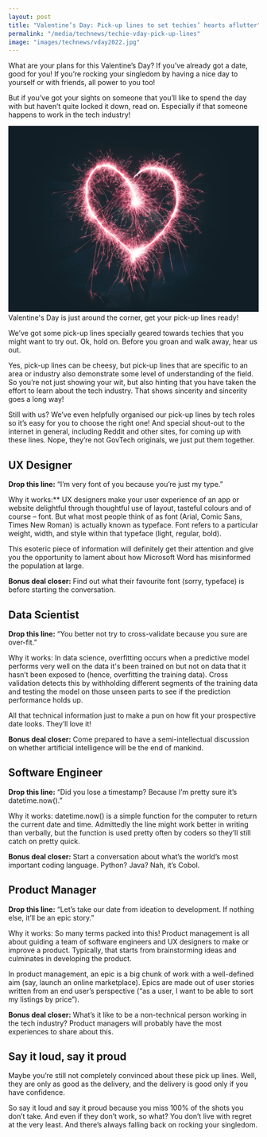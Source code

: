 ```yaml
---
layout: post
title: "Valentine’s Day: Pick-up lines to set techies’ hearts aflutter"
permalink: "/media/technews/techie-vday-pick-up-lines"
image: "images/technews/vday2022.jpg"
---
```


What are your plans for this Valentine’s Day? If you’ve already got a date, good for you! If you’re rocking your singledom by having a nice day to yourself or with friends, all power to you too!

But if you’ve got your sights on someone that you’ll like to spend the day with but haven’t quite locked it down, read on. Especially if that someone happens to work in the tech industry!

![vday2022!](/images/technews/vday2022.jpg)Valentine's Day is just around the corner, get your pick-up lines ready!

We’ve got some pick-up lines specially geared towards techies that you might want to try out. Ok, hold on. Before you groan and walk away, hear us out. 

Yes, pick-up lines can be cheesy, but pick-up lines that are specific to an area or industry also demonstrate some level of understanding of the field. So you’re not just showing your wit, but also hinting that you have taken the effort to learn about the tech industry. That shows sincerity and sincerity goes a long way! 

Still with us? We’ve even helpfully organised our pick-up lines by tech roles so it’s easy for you to choose the right one! And special shout-out to the internet in general, including Reddit and other sites, for coming up with these lines. Nope, they’re not GovTech originals, we just put them together. 

## UX Designer

**Drop this line:** “I’m very font of you because you’re just my type.”

Why it works:** UX designers make your user experience of an app or website delightful through thoughtful use of layout, tasteful colours and of course – font. But what most people think of as font (Arial, Comic Sans, Times New Roman) is actually known as typeface. Font refers to a particular weight, width, and style within that typeface (light, regular, bold). 

This esoteric piece of information will definitely get their attention and give you the opportunity to lament about how Microsoft Word has misinformed the population at large. 

**Bonus deal closer:** Find out what their favourite font (sorry, typeface) is before starting the conversation. 

## Data Scientist
**Drop this line:** “You better not try to cross-validate because you sure are over-fit.”

Why it works: In data science, overfitting occurs when a predictive model performs very well on the data it's been trained on but not on data that it hasn’t been exposed to (hence, overfitting the training data). Cross validation detects this by withholding different segments of the training data and testing the model on those unseen parts to see if the prediction performance holds up. 

All that technical information just to make a pun on how fit your prospective date looks. They’ll love it! 

**Bonus deal closer:** Come prepared to have a semi-intellectual discussion on whether artificial intelligence will be the end of mankind. 

## Software Engineer

**Drop this line:** “Did you lose a timestamp? Because I’m pretty sure it’s datetime.now().”

Why it works: datetime.now() is a simple function for the computer to return the current date and time. Admittedly the line might work better in writing than verbally, but the function is used pretty often by coders so they’ll still catch on pretty quick.  

**Bonus deal closer:** Start a conversation about what’s the world’s most important coding language. Python? Java? Nah, it’s Cobol. 

## Product Manager

**Drop this line:** “Let’s take our date from ideation to development. If nothing else, it’ll be an epic story.”

Why it works: So many terms packed into this! Product management is all about guiding a team of software engineers and UX designers to make or improve a product. Typically, that starts from brainstorming ideas and culminates in developing the product. 

In product management, an epic is a big chunk of work with a well-defined aim (say, launch an online marketplace). Epics are made out of user stories written from an end user’s perspective (“as a user, I want to be able to sort my listings by price”). 

**Bonus deal closer:** What’s it like to be a non-technical person working in the tech industry? Product managers will probably have the most experiences to share about this. 

## Say it loud, say it proud

Maybe you’re still not completely convinced about these pick up lines. Well, they are only as good as the delivery, and the delivery is good only if you have confidence. 

So say it loud and say it proud because you miss 100% of the shots you don’t take. And even if they don’t work, so what? You don’t live with regret at the very least. And there’s always falling back on rocking your singledom.  

